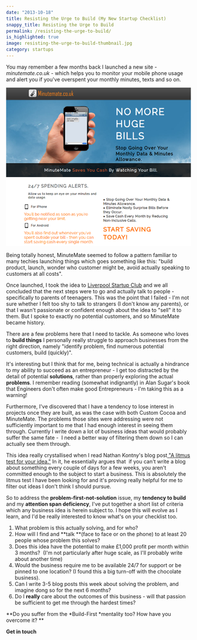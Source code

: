 ```yaml
---
date: "2013-10-18"
title: Resisting the Urge to Build (My New Startup Checklist)
snappy_title: Resisting the Urge to Build
permalink: /resisting-the-urge-to-build/
is_highlighted: true
image: resisting-the-urge-to-build-thumbnail.jpg
category: startups
---
```

You may remember a few months back I launched a new site - *minutemate.co.uk* - which helps you to monitor your mobile phone usage and alert you if you've overspent your monthly minutes, texts and so on.

<!--more-->

![minutemate.co.uk](/img/minute-mate-home-page.png)

Being totally honest, MinuteMate seemed to follow a pattern familiar to many techies launching things which goes something like this: "build product, launch, wonder who customer might be, avoid actually speaking to customers at all costs".

Once launched, I took the idea to <a href="http://www.meetup.com/Liverpool-Startup-Club" target="_blank">Liverpool Startup Club</a> and we all concluded that the next steps were to go and actually talk to people - specifically to parents of teenagers. This was the point that I failed - I'm not sure whether I felt too shy to talk to strangers (I don't know any parents), or that I wasn't passionate or confident enough about the idea to "sell" it to them. But I spoke to exactly no potential customers, and so MinuteMate became history.

There are a few problems here that I need to tackle. As someone who loves to **build things** I personally really struggle to approach businesses from the right direction, namely "identify problem, find numerous potential customers, build (quickly)".

It's interesting but I think that for me, being technical is actually a hindrance to my ability to succeed as an entrepreneur - I get too distracted by the detail of potential **solutions**, rather than properly exploring the actual **problems**. I remember reading (somewhat indignantly) in Alan Sugar's book that Engineers don't often make good Entrepreneurs - I'm taking this as a warning!

Furthermore, I've discovered that I have a tendency to lose interest in projects once they are built, as was the case with both Custom Cocoa and MinuteMate. The problems those sites were addressing were not sufficiently important to me that I had enough interest in seeing them through. Currently I write down a lot of business ideas that would probably suffer the same fate -  I need a better way of filtering them down so I can actually see them through.

This idea really crystallised when I read Nathan Kontny's blog post<a href="http://ninjasandrobots.com/litmus-test/" target="_blank"> "A litmus test for your idea."</a> In it, he essentially argues that  if you can't write a blog about something every couple of days for a few weeks, you aren't committed enough to the subject to start a business. This is absolutely the litmus test I have been looking for and it's proving really helpful for me to filter out ideas I don't think I should pursue.

So to address the **problem-first-not-solution** issue, my **tendency to build** and my **attention span deficiency**, I've put together a short list of criteria which any business idea is herein subject to. I hope this will evolve as I learn, and I'd be really interested to know what's on your checklist too.

  1. What problem is this actually solving, and for who?
  2. How will I find and **talk **(face to face or on the phone) to at least 20 people whose problem this solves?
  3. Does this idea have the potential to make £1,000 profit per month within 3 months?  (I'm not particularly after huge scale, as I'll probably write about another time)
  4. Would the business require me to be available 24/7 for support or be pinned to one location? (I found this a big turn-off with the chocolate business).
  5. Can I write 3-5 blog posts this week about solving the problem, and imagine dong so for the next 6 months?
  6. Do I **really** care about the outcomes of this business - will that passion be sufficient to get me through the hardest times?

**Do you suffer from the *Build-First *mentality too? How have you overcome it?
**

**Get in touch**
